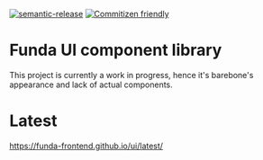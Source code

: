 [![semantic-release](https://img.shields.io/badge/%20%20%F0%9F%93%A6%F0%9F%9A%80-semantic--release-e10079.svg)](https://github.com/semantic-release/semantic-release)
[![Commitizen friendly](https://img.shields.io/badge/commitizen-friendly-brightgreen.svg)](http://commitizen.github.io/cz-cli/)

# Funda UI component library

This project is currently a work in progress, hence it's barebone's appearance and lack of actual components.

# Latest
https://funda-frontend.github.io/ui/latest/
